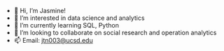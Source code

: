 - 👋 Hi, I’m Jasmine!
- 👀 I’m interested in data science and analytics
- 🌱 I’m currently learning SQL, Python
- 💞️ I’m looking to collaborate on social research and operation analytics
- 📫 Email: jtn003@ucsd.edu

<!---
jtn00/jtn00 is a ✨ special ✨ repository because its `README.md` (this file) appears on your GitHub profile.
You can click the Preview link to take a look at your changes.
--->
